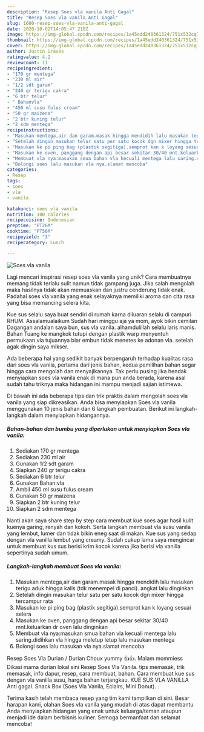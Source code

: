 ```yaml
---
description: "Resep Soes vla vanila Anti Gagal"
title: "Resep Soes vla vanila Anti Gagal"
slug: 1600-resep-soes-vla-vanila-anti-gagal
date: 2020-10-02T14:05:47.218Z
image: https://img-global.cpcdn.com/recipes/1a45edd240361324/751x532cq70/soes-vla-vanila-foto-resep-utama.jpg
thumbnail: https://img-global.cpcdn.com/recipes/1a45edd240361324/751x532cq70/soes-vla-vanila-foto-resep-utama.jpg
cover: https://img-global.cpcdn.com/recipes/1a45edd240361324/751x532cq70/soes-vla-vanila-foto-resep-utama.jpg
author: Justin Graves
ratingvalue: 4.2
reviewcount: 11
recipeingredient:
- "170 gr mentega"
- "230 ml air"
- "1/2 sdt garam"
- "240 gr terigu cakra"
- "6 btr telur"
- " Bahanvla"
- "450 ml susu fulus cream"
- "50 gr maizena"
- "2 btr kuning telur"
- "2 sdm mentega"
recipeinstructions:
- "Masukan mentega,air dan garam.masak hingga mendidih lalu masukan terigu aduk hingga kalis (tdk menempel di panci). angkat lalu dinginkan"
- "Setelah dingin masukan telur satu per satu kocok dgn mixer hingga tercampur rata"
- "Masukan ke pi ping bag (plastik segitiga).semprot kan k loyang sesuai selera"
- "Masukan ke oven, panggang dengan api besar sekitar 30/40 mnt.keluarkan dr oven lalu dinginkan"
- "Membuat vla nya:masukan smua bahan vla kecuali mentega lalu saring.didihkan vla hingga meletup letup lalu masukan mentega"
- "Bolongi soes lalu masukan vla nya.slamat mencoba"
categories:
- Resep
tags:
- soes
- vla
- vanila

katakunci: soes vla vanila 
nutrition: 100 calories
recipecuisine: Indonesian
preptime: "PT26M"
cooktime: "PT56M"
recipeyield: "3"
recipecategory: Lunch

---
```



![Soes vla vanila](https://img-global.cpcdn.com/recipes/1a45edd240361324/751x532cq70/soes-vla-vanila-foto-resep-utama.jpg)

Lagi mencari inspirasi resep soes vla vanila yang unik? Cara membuatnya memang tidak terlalu sulit namun tidak gampang juga. Jika salah mengolah maka hasilnya tidak akan memuaskan dan justru cenderung tidak enak. Padahal soes vla vanila yang enak selayaknya memiliki aroma dan cita rasa yang bisa memancing selera kita.

Kue sus selalu saya buat sendiri di rumah karna diluaran selalu di campuri RHUM. Assalamualaikum Sudah hari minggu aja ya mom, ayok bikin cemilan Dagangan andalan saya bun, sus vla vanila. alhamdulillah selalu laris manis. Bahan Tuang ke mangkok tutupi dengan plastik warp menyentuh permukaan vla tujuannya biar embun tidak menetes ke adonan vla. setelah agak dingin saya mikser.

Ada beberapa hal yang sedikit banyak berpengaruh terhadap kualitas rasa dari soes vla vanila, pertama dari jenis bahan, kedua pemilihan bahan segar hingga cara mengolah dan menyajikannya. Tak perlu pusing jika hendak menyiapkan soes vla vanila enak di mana pun anda berada, karena asal sudah tahu triknya maka hidangan ini mampu menjadi sajian istimewa.


Di bawah ini ada beberapa tips dan trik praktis dalam mengolah soes vla vanila yang siap dikreasikan. Anda bisa menyiapkan Soes vla vanila menggunakan 10 jenis bahan dan 6 langkah pembuatan. Berikut ini langkah-langkah dalam menyiapkan hidangannya.

<!--inarticleads1-->

##### Bahan-bahan dan bumbu yang diperlukan untuk menyiapkan Soes vla vanila:

1. Sediakan 170 gr mentega
1. Sediakan 230 ml air
1. Gunakan 1/2 sdt garam
1. Siapkan 240 gr terigu cakra
1. Sediakan 6 btr telur
1. Gunakan  Bahan:vla
1. Ambil 450 ml susu fulus cream
1. Gunakan 50 gr maizena
1. Siapkan 2 btr kuning telur
1. Siapkan 2 sdm mentega


Nanti akan saya share step by step cara membuat kue soes agar hasil kulit kuenya garing, renyah dan kokoh. Serta langkah membuat vla susu vanila yang lembut, lumer dan tidak bikin eneg saat di makan. Kue sus yang sedap dengan vla vanilla lembut yang creamy. Sudah cukup lama saya mengincar untuk membuat kus sus berisi krim kocok karena jika berisi vla vanilla sepertinya sudah umum. 

<!--inarticleads2-->

##### Langkah-langkah membuat Soes vla vanila:

1. Masukan mentega,air dan garam.masak hingga mendidih lalu masukan terigu aduk hingga kalis (tdk menempel di panci). angkat lalu dinginkan
1. Setelah dingin masukan telur satu per satu kocok dgn mixer hingga tercampur rata
1. Masukan ke pi ping bag (plastik segitiga).semprot kan k loyang sesuai selera
1. Masukan ke oven, panggang dengan api besar sekitar 30/40 mnt.keluarkan dr oven lalu dinginkan
1. Membuat vla nya:masukan smua bahan vla kecuali mentega lalu saring.didihkan vla hingga meletup letup lalu masukan mentega
1. Bolongi soes lalu masukan vla nya.slamat mencoba


Resep Soes Vla Durian / Durian Choux yummy 👍👍. Malam mommiess Dikasi mama durian lokal sini Resep Soes Vla Vanila. tips memasak, trik memasak, info dapur, resep, cara membuat, bahan. Cara membuat kue sus dengan vla vanilla susu, harga bahan terjangkau. KUE SUS VLA VANILLA Anti gagal. Snack Box (Soes Vla Vanila, Eclairs, Mini Donut). . 

Terima kasih telah membaca resep yang tim kami tampilkan di sini. Besar harapan kami, olahan Soes vla vanila yang mudah di atas dapat membantu Anda menyiapkan hidangan yang enak untuk keluarga/teman ataupun menjadi ide dalam berbisnis kuliner. Semoga bermanfaat dan selamat mencoba!
